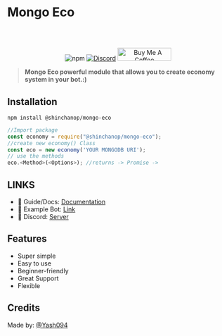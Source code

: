 # Mongo Eco
<p align="center"><img align="center" style="width:0.5px" src="https://media.discordapp.net/attachments/818900078077018162/862631346035752970/banner.png"/></p><br/>
<p align="center">
   <img alt="npm" src="https://img.shields.io/npm/dt/@shinchanop/mongo-eco">
   <a href="https://discord.gg/invite/emD44ZJaSA"><img src="https://badgen.net/discord/online-members/emD44ZJaSA" alt="Discord"></a>
   <a href="https://www.buymeacoffee.com/memerapi" target="_blank"><img src="https://cdn.buymeacoffee.com/buttons/default-orange.png" alt="Buy Me A Coffee" height="28.7" width="121.8"></a>
</p>

> **Mongo Eco powerful module that allows you to create economy system in your bot.:)**

## **Installation** 
```
npm install @shinchanop/mongo-eco
```
```js
//Import package
const economy = require("@shinchanop/mongo-eco");
//create new economy() Class
const eco = new economy('YOUR MONGODB URI');
// use the methods
eco.<Method>(<Options>); //returns -> Promise -> 
```

## LINKS

- 📃 Guide/Docs: [Documentation](https://mongo-eco.js.org/)
- 📃 Example Bot: [Link](https://github.com/Yash094/Mongo-Eco/tree/main/Example-Bot)
- 📃 Discord: [Server](https://discord.com/invite/emD44ZJaSA)


## Features

- Super simple
- Easy to use
- Beginner-friendly
- Great Support
- Flexible


## Credits

Made by: [@Yash094](https://github.com/Yash094)



